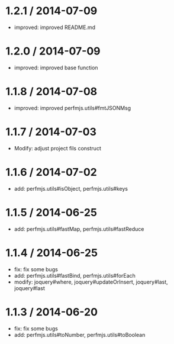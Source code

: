 1.2.1 / 2014-07-09
==================

 * improved: improved README.md

1.2.0 / 2014-07-09
==================

 * improved: improved base function

1.1.8 / 2014-07-08
==================

 * improved: improved perfmjs.utils#fmtJSONMsg

1.1.7 / 2014-07-03
==================

 * Modify: adjust project fils construct

1.1.6 / 2014-07-02
==================

 * add: perfmjs.utils#isObject, perfmjs.utils#keys

1.1.5 / 2014-06-25
==================

 * add: perfmjs.utils#fastMap, perfmjs.utils#fastReduce

1.1.4 / 2014-06-25
==================

 * fix: fix some bugs
 * add: perfmjs.utils#fastBind, perfmjs.utils#forEach
 * modify: joquery#where, joquery#updateOrInsert, joquery#last, joquery#last


1.1.3 / 2014-06-20
==================

 * fix: fix some bugs
 * add: perfmjs.utils#toNumber, perfmjs.utils#toBoolean
